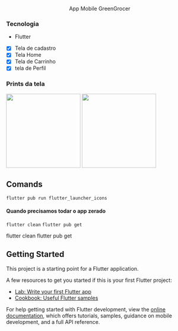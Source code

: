 <p align='center'>App Mobile GreenGrocer</p>

### Tecnologia
- Flutter

- [x] Tela de cadastro
- [x] Tela Home
- [x] Tela de Carrinho
- [x] tela de Perfil

### Prints da tela
<img src="https://lh3.googleusercontent.com/pw/AIL4fc_JOCRgmv9xcyCh9NFPJbSrBgivUigU9UOPt_znnjyQvwVx66de-FFTxGspfFb2GPUzjHo960grmkgm2xi1TSpDLmqd8tVJYkcF76XlEQXTApDScJE2VDmHX9fWfx106fBhj75fnOJGQIzx5fgHV41jcaMbir2ye3ImvUlVdl_Lel-8Y4NiwdlBX7zKqyXRLh_BQoq1uhAWaFbO56caw2sDJ_TAUg-m9pBtt3nSKxPcSsJKROlp0JwHKh2CfeJAJbzt3ZrzfqEnwKX74gFy-2XjxTEczw8Oa13cFam7S2XrF7WlWEQc2-YoYZpjEli2kchXPWOOTK-2IQHHFThKTi1aMdXGOu6cc-M4m1_Wo57BERuNxoPffcDRaenOAMhEVHEGFruWf9M6T4-l123txjeM0nj2NjSFUc6KtPwNshCPA6YjJYzxBfpxk1WIMb2eQeSv3ek6Lb6akfTXI6C1tE4yEI4G2-vXdiS7vShD7QwZGps02rnAdikLlJveZICO0DHVafwQUNL6I2KGj86fHe2i-cfEQuL5UENXZHvyAnBG2UUC07-jTFgL3QvBLSASBDeR0pPlW61XJ5r1nJPCBw7sULmhvb2JFOVqJRusWQ5vmKfHuqM6oUtCcs9wtBQD54V4CnP463p6SJTBPqoUq0X6S_VsPBefTFx5G5SjkrEdb82W_89hlG6MnjCmemeYhu0pi6mxJuFZM-h8pA3591ZslSPU5-mbNOs8_QnFx738iuX2gOtVaF73TBdMAMlp8ndCH2_0hkf83dbQIPfBW2dF7U00ON1uFS_gYAKMidxfIEkQ0qoRJlRbufzZ_RfFTqlT_1Tm36rVIaI5787tq2flRoYw1YAdrGJMyCg7jtetF0tE1x4ITcEmPVZf7L5P5d6twr1toh37190BR1xZFw=w431-h937-s-no?authuser=0" width="200" />

<img src="https://lh3.googleusercontent.com/pw/AIL4fc8gb3d_zL_cqYOIE5YwJIPzOQLovYTlrDftzdbxc6b4LsJBiD0fN2wk-UIuxPdfMB3GxYNL3XZxraReJsBX6Oxx6PAWd5eEH0PWel_E6lFoGsXEHUUwSkRjsieaezxqRrE8urOqh4na8saoYZMeUqdQAjxPHUvCvSX54liaZfcRdCvJMGJZLgpq7lXHmyFQJPhbs9Er2wZuCjTHkNRQle7TouSmJnZbvewUTrVstwDDrqgrWRWXRr1EU95Kdu5f8JqrTy-OCSiUJyC3j2dtoJ_xMMkEFD7H8dJLbZf0z6XwdJrK8eLCLV4dotnIodXSLmKceHzBWYS3NbRfMCTcVdInAHotqZqJz0lg_drOsf8DW3dU9Ri3DrNsEjcXBXzLLiyEwjl0wJgFrFk6MUllOMxVj4KtthwSVRnZSoZpQiq0o4h93Oz0TNzQkkfTtDSVHuTUhoPtsv9G4CbQTqEIQTFIcLovvQ3I6ZTOR9OWInaTX0nrSyUTRSL_VvEnQvkiNk6mXWyjY65D5cUgtYukIWR6A1MKeIcZh8kAyqCj18CrJlt9krDBCvElpJmOxn8aTjNyKedi_jUxaYw6cI9fGPvJJThQgyYE35irhWv7Vav9YUpQqQLYe7qPPqXUEwsO4V7UUkXRM6FFQplPWISIrfvZ7Y1t-Ck-5Uj_vA8SY1MKLuqbnYyoS62OFxW46OC6_70c_WyldSu89EP5znkwakJAtKAqm5VAnXRQLSwq-h2OoT5IP-ZsADY6DzK3h3JVO7tW_5IZQQuQrAs579MNyUpPEdP-bTc5YOpYyreyi1D86nEveSO03nBIuav29aBF4QhZajXMQ122mUHcyjpSNXXPQdA8204F9U1BrohlR_3U6rBcBcDP8Tgl3urDRrR_gkAUrkORCG80Up2kMHAs4g=w284-h620-no?authuser=0" width="200" />

## Comands

`flutter pub run flutter_launcher_icons`

#### Quando precisamos todar o app zerado
`flutter clean`
`flutter pub get`

flutter clean
flutter pub get
## Getting Started

This project is a starting point for a Flutter application.

A few resources to get you started if this is your first Flutter project:

- [Lab: Write your first Flutter app](https://docs.flutter.dev/get-started/codelab)
- [Cookbook: Useful Flutter samples](https://docs.flutter.dev/cookbook)

For help getting started with Flutter development, view the
[online documentation](https://docs.flutter.dev/), which offers tutorials,
samples, guidance on mobile development, and a full API reference.
